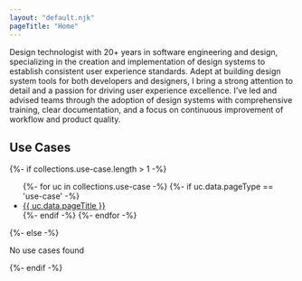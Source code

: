 ```yaml
---
layout: "default.njk"
pageTitle: "Home"
---
```


Design technologist with 20+ years in software engineering and design, specializing in the creation and implementation of design systems to establish consistent user experience standards. Adept at building design system tools for both developers and designers, I bring a strong attention to detail and a passion for driving user experience excellence. I’ve led and advised teams through the adoption of design systems with comprehensive training, clear documentation, and a focus on continuous improvement of workflow and product quality.

<h2>Use Cases</h2>
{%- if collections.use-case.length > 1 -%}
<ul>
	{%- for uc in collections.use-case -%}
		{%- if uc.data.pageType == 'use-case' -%}
		<li><a href="{{ uc.page.url }}">{{ uc.data.pageTitle }}</a></li>
		{%- endif -%}
	{%- endfor -%}
</ul>
{%- else -%}
<p>No use cases found</p>
{%- endif -%}